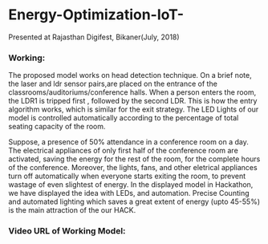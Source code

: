 # Energy-Optimization-IoT-
Presented at Rajasthan Digifest, Bikaner(July, 2018)

### Working: ###
The proposed model works on head detection technique. On a brief note, the laser and ldr sensor pairs,are placed on the entrance of the classrooms/auditoriums/conference halls. When a person enters the room, the LDR1 is tripped first , followed by the second LDR. This is how the entry algorithm works, which is similar for the exit strategy. The LED Lights of our model is controlled automatically according to the percentage of total seating capacity of the room. 

Suppose, a presence of 50% attendance in a conference room on a day. The electrical appliances of only first half of the conference room are activated, saving the energy for the rest of the room, for the complete hours of the conference.
Moreover, the lights, fans, and other eletrical appliances turn off automatically when everyone starts exiting the room, to prevent wastage of even slightest of energy. In the displayed model in Hackathon, we have displayed the idea with LEDs, and automation. Precise Counting and automated lighting which saves a great extent of energy (upto 45-55%) is the main attraction of the our HACK.

### Video URL of Working Model: ###





